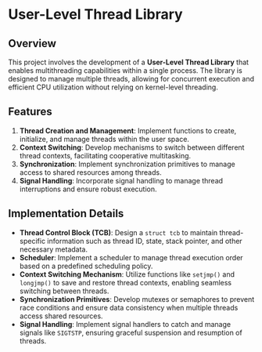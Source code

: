# User-Level Thread Library

## Overview

This project involves the development of a **User-Level Thread Library** that enables multithreading capabilities within a single process. The library is designed to manage multiple threads, allowing for concurrent execution and efficient CPU utilization without relying on kernel-level threading.

## Features

1. **Thread Creation and Management**: Implement functions to create, initialize, and manage threads within the user space.
2. **Context Switching**: Develop mechanisms to switch between different thread contexts, facilitating cooperative multitasking.
3. **Synchronization**: Implement synchronization primitives to manage access to shared resources among threads.
4. **Signal Handling**: Incorporate signal handling to manage thread interruptions and ensure robust execution.

## Implementation Details

- **Thread Control Block (TCB)**: Design a `struct tcb` to maintain thread-specific information such as thread ID, state, stack pointer, and other necessary metadata.
- **Scheduler**: Implement a scheduler to manage thread execution order based on a predefined scheduling policy.
- **Context Switching Mechanism**: Utilize functions like `setjmp()` and `longjmp()` to save and restore thread contexts, enabling seamless switching between threads.
- **Synchronization Primitives**: Develop mutexes or semaphores to prevent race conditions and ensure data consistency when multiple threads access shared resources.
- **Signal Handling**: Implement signal handlers to catch and manage signals like `SIGTSTP`, ensuring graceful suspension and resumption of threads.
